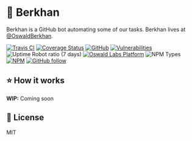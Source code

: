 # 🤖 Berkhan

Berkhan is a GitHub bot automating some of our tasks. Berkhan lives at [@OswaldBerkhan](https://github.com/OswaldBerkhan).

[![Travis CI](https://img.shields.io/travis/OswaldLabsOpenSource/berkhan.svg)](https://travis-ci.org/OswaldLabsOpenSource/berkhan)
[![Coverage Status](https://coveralls.io/repos/github/OswaldLabsOpenSource/berkhan/badge.svg?branch=master)](https://coveralls.io/github/OswaldLabsOpenSource/berkhan?branch=master)
[![GitHub](https://img.shields.io/github/license/OswaldLabsOpenSource/berkhan.svg)](https://github.com/OswaldLabsOpenSource/berkhan/blob/master/LICENSE)
[![Vulnerabilities](https://img.shields.io/snyk/vulnerabilities/github/OswaldLabsOpenSource/berkhan.svg)](https://snyk.io/test/github/OswaldLabsOpenSource/berkhan)
![Uptime Robot ratio (7 days)](https://img.shields.io/uptimerobot/ratio/7/INSERT_MONITOR_API_KEY.svg)
[![Oswald Labs Platform](https://img.shields.io/badge/oswald%20labs-platform-brightgreen.svg)](https://oswaldlabs.com/platform/)
![NPM Types](https://img.shields.io/npm/types/berkhan.svg)
[![NPM](https://img.shields.io/npm/v/berkhan.svg)](https://npmjs.com/package/berkhan)
[![GitHub follow](https://img.shields.io/github/followers/OswaldBerkhan.svg)](https://github.com/OswaldBerkhan)

## ⭐ How it works

**WIP:** Coming soon

## 📄 License

MIT
